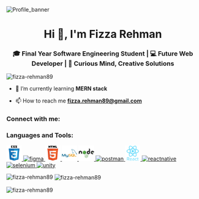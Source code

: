 <img width="2000" height="600" alt="Profile_banner" src="https://github.com/user-attachments/assets/be25331b-7679-498d-92f7-0c7f60f1e942" />
<h1 align="center">Hi 👋, I'm Fizza Rehman</h1>
<h3 align="center">🎓 Final Year Software Engineering Student | 💻 Future Web Developer | 🚀 Curious Mind, Creative Solutions</h3>

<p align="left"> <img src="https://komarev.com/ghpvc/?username=fizza-rehman89&label=Profile%20views&color=0e75b6&style=flat" alt="fizza-rehman89" /> </p>


- 🌱 I’m currently learning **MERN stack**

- 📫 How to reach me **fizza.rehman89@gmail.com**

<h3 align="left">Connect with me:</h3>
<p align="left">
</p>

<h3 align="left">Languages and Tools:</h3>
<p align="left"> <a href="https://www.w3schools.com/css/" target="_blank" rel="noreferrer"> <img src="https://raw.githubusercontent.com/devicons/devicon/master/icons/css3/css3-original-wordmark.svg" alt="css3" width="40" height="40"/> </a> <a href="https://www.figma.com/" target="_blank" rel="noreferrer"> <img src="https://www.vectorlogo.zone/logos/figma/figma-icon.svg" alt="figma" width="40" height="40"/> </a> <a href="https://www.w3.org/html/" target="_blank" rel="noreferrer"> <img src="https://raw.githubusercontent.com/devicons/devicon/master/icons/html5/html5-original-wordmark.svg" alt="html5" width="40" height="40"/> </a> <a href="https://www.mysql.com/" target="_blank" rel="noreferrer"> <img src="https://raw.githubusercontent.com/devicons/devicon/master/icons/mysql/mysql-original-wordmark.svg" alt="mysql" width="40" height="40"/> </a> <a href="https://nodejs.org" target="_blank" rel="noreferrer"> <img src="https://raw.githubusercontent.com/devicons/devicon/master/icons/nodejs/nodejs-original-wordmark.svg" alt="nodejs" width="40" height="40"/> </a> <a href="https://postman.com" target="_blank" rel="noreferrer"> <img src="https://www.vectorlogo.zone/logos/getpostman/getpostman-icon.svg" alt="postman" width="40" height="40"/> </a> <a href="https://reactjs.org/" target="_blank" rel="noreferrer"> <img src="https://raw.githubusercontent.com/devicons/devicon/master/icons/react/react-original-wordmark.svg" alt="react" width="40" height="40"/> </a> <a href="https://reactnative.dev/" target="_blank" rel="noreferrer"> <img src="https://reactnative.dev/img/header_logo.svg" alt="reactnative" width="40" height="40"/> </a> <a href="https://www.selenium.dev" target="_blank" rel="noreferrer"> <img src="https://raw.githubusercontent.com/detain/svg-logos/780f25886640cef088af994181646db2f6b1a3f8/svg/selenium-logo.svg" alt="selenium" width="40" height="40"/> </a> <a href="https://unity.com/" target="_blank" rel="noreferrer"> <img src="https://www.vectorlogo.zone/logos/unity3d/unity3d-icon.svg" alt="unity" width="40" height="40"/> </a> </p>

<p><img align="left" src="https://github-readme-stats.vercel.app/api/top-langs?username=fizza-rehman89&show_icons=true&locale=en&layout=compact" alt="fizza-rehman89" /></p>

<p>&nbsp;<img align="center" src="https://github-readme-stats.vercel.app/api?username=fizza-rehman89&show_icons=true&locale=en" alt="fizza-rehman89" /></p>

<p><img align="center" src="https://github-readme-streak-stats.herokuapp.com/?user=fizza-rehman89&" alt="fizza-rehman89" /></p>
